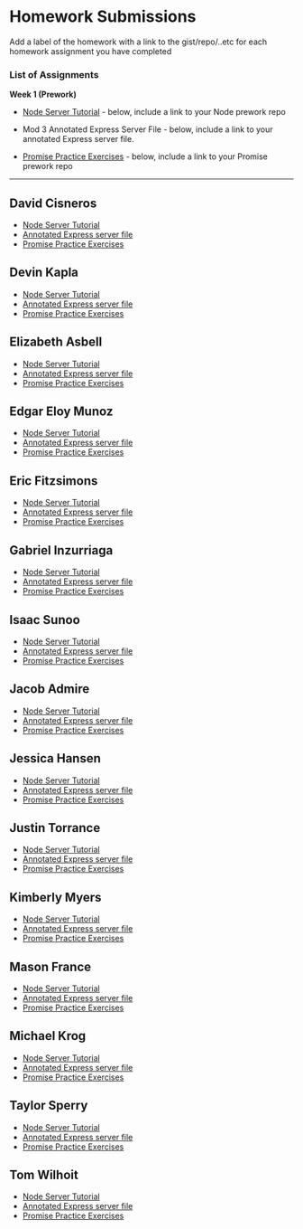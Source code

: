 # Homework Submissions

Add a label of the homework with a link to the gist/repo/..etc for each homework assignment you have completed

### List of Assignments

**Week 1 (Prework)**

* [Node Server Tutorial](http://frontend.turing.io/lessons/module-4/node-prework.html) - below, include a link to your Node prework repo

* Mod 3 Annotated Express Server File - below, include a link to your annotated Express server file.

* [Promise Practice Exercises](https://gist.github.com/robbiejaeger/dc8f55c1f9462741090862f736b82cab) - below, include a link to your Promise prework repo

---

## David Cisneros

* [Node Server Tutorial]()
* [Annotated Express server file]()
* [Promise Practice Exercises]()

## Devin Kapla

* [Node Server Tutorial]()
* [Annotated Express server file]()
* [Promise Practice Exercises]()

## Elizabeth Asbell

* [Node Server Tutorial]()
* [Annotated Express server file]()
* [Promise Practice Exercises]()

## Edgar Eloy Munoz

* [Node Server Tutorial]()
* [Annotated Express server file]()
* [Promise Practice Exercises]()

## Eric Fitzsimons

* [Node Server Tutorial](https://repl.it/@ericfitzsimons4/EnormousOpenNaturaldocs)
* [Annotated Express server file](https://github.com/Inzurriaga/trapper-keeper-api)
* [Promise Practice Exercises](https://repl.it/@ericfitzsimons4/SlowBestLocations)

## Gabriel Inzurriaga

* [Node Server Tutorial]()
* [Annotated Express server file]()
* [Promise Practice Exercises]()

## Isaac Sunoo

* [Node Server Tutorial]()
* [Annotated Express server file]()
* [Promise Practice Exercises]()

## Jacob Admire

* [Node Server Tutorial]()
* [Annotated Express server file]()
* [Promise Practice Exercises]()

## Jessica Hansen

* [Node Server Tutorial]()
* [Annotated Express server file]()
* [Promise Practice Exercises]()

## Justin Torrance

* [Node Server Tutorial]()
* [Annotated Express server file]()
* [Promise Practice Exercises]()

## Kimberly Myers

* [Node Server Tutorial]()
* [Annotated Express server file]()
* [Promise Practice Exercises]()

## Mason France

* [Node Server Tutorial]()
* [Annotated Express server file]()
* [Promise Practice Exercises]()

## Michael Krog

* [Node Server Tutorial]()
* [Annotated Express server file]()
* [Promise Practice Exercises]()

## Taylor Sperry

* [Node Server Tutorial]()
* [Annotated Express server file]()
* [Promise Practice Exercises]()

## Tom Wilhoit

* [Node Server Tutorial]()
* [Annotated Express server file]()
* [Promise Practice Exercises]()
